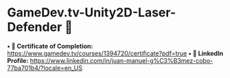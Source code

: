 # GameDev.tv-Unity2D-Laser-Defender 👾

**• 📜 Certificate of Completion:** https://www.gamedev.tv/courses/1394720/certificate?pdf=true
**• 🔗 LinkedIn Profile:** https://www.linkedin.com/in/juan-manuel-g%C3%B3mez-cobo-77ba701b4/?locale=en_US
